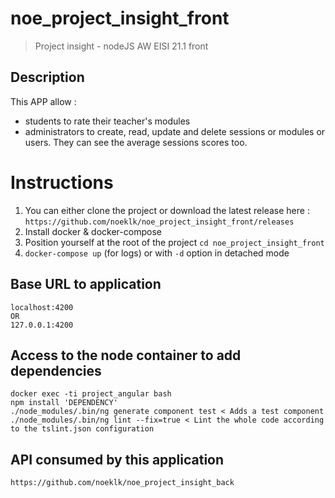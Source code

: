 # noe_project_insight_front
> Project insight - nodeJS AW EISI 21.1 front

## Description

This APP allow :
  + students to rate their teacher's modules 
  + administrators to create, read, update and delete sessions or modules or  users. They can see the average sessions scores too.

# Instructions
  1. You can either clone the project or download the latest release here : `https://github.com/noeklk/noe_project_insight_front/releases`
  2. Install docker & docker-compose
  2. Position yourself at the root of the project `cd noe_project_insight_front`
  3. `docker-compose up` (for logs) or with `-d` option in detached mode

## Base URL to application

    localhost:4200
    OR
    127.0.0.1:4200

## Access to the node container to add dependencies

    docker exec -ti project_angular bash
    npm install 'DEPENDENCY'
    ./node_modules/.bin/ng generate component test < Adds a test component
    ./node_modules/.bin/ng lint --fix=true < Lint the whole code according to the tslint.json configuration


## API consumed by this application
    https://github.com/noeklk/noe_project_insight_back
